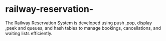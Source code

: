# railway-reservation-
The Railway Reservation System is developed using push ,pop, display ,peek and queues, and hash tables to manage bookings, cancellations, and waiting lists efficiently. 
